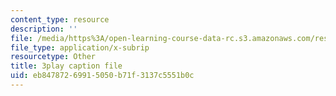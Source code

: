 ```yaml
---
content_type: resource
description: ''
file: /media/https%3A/open-learning-course-data-rc.s3.amazonaws.com/res-3-002-collaborative-design-and-creative-expression-with-arduino-microcontrollers-january-iap-2017/eb84787269915050b71f3137c5551b0c_7WAP4DWKarM.vtt
file_type: application/x-subrip
resourcetype: Other
title: 3play caption file
uid: eb847872-6991-5050-b71f-3137c5551b0c
---
```

